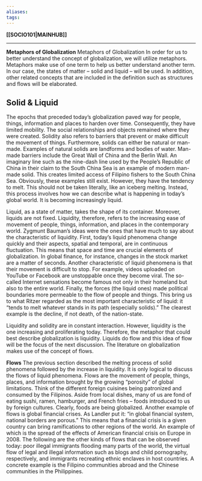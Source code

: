 ```yaml
---
aliases:
tags:
---
```

**[[SOCIO101|MAINHUB]]**

---
**Metaphors of Globalization**
Metaphors of Globalization In order for us to better understand the concept of globalization, we will utilize metaphors. Metaphors make use of one term to help us better understand another term. In our case, the states of matter – solid and liquid – will be used. In addition, other related concepts that are included in the definition such as structures and flows will be elaborated.

## Solid & Liquid
The epochs that preceded today’s globalization paved way for people, things, information and places to harden over time. Consequently, they have limited mobility. The social relationships and objects remained where they were created. Solidity also refers to barriers that prevent or make difficult the movement of things. Furthermore, solids can either be natural or man-made. Examples of natural solids are landforms and bodies of water. Man-made barriers include the Great Wall of China and the Berlin Wall. An imaginary line such as the nine-dash line used by the People’s Republic of China in their claim to the South China Sea is an example of modern man-made solid. This creates limited access of Filipino fishers to the South China Sea. Obviously, these examples still exist. However, they have the tendency to melt. This should not be taken literally, like an iceberg melting. Instead, this process involves how we can describe what is happening in today’s global world. It is becoming increasingly liquid.

Liquid, as a state of matter, takes the shape of its container. Moreover, liquids are not fixed. Liquidity, therefore, refers to the increasing ease of movement of people, things, information, and places in the contemporary world. Zygmunt Bauman’s ideas were the ones that have much to say about the characteristic of liquidity. First, today’s liquid phenomena change quickly and their aspects, spatial and temporal, are in continuous fluctuation. This means that space and time are crucial elements of globalization. In global finance, for instance, changes in the stock market are a matter of seconds. Another characteristic of liquid phenomena is that their movement is difficult to stop. For example, videos uploaded on YouTube or Facebook are unstoppable once they become viral. The so-called Internet sensations become famous not only in their homeland but also to the entire world. Finally, the forces (the liquid ones) made political boundaries more permeable to the flow of people and things. This bring us to what Ritzer regarded as the most important characteristic of liquid: it “tends to melt whatever stands in its path (especially solids).” The clearest example is the decline, if not death, of the nation-state.

Liquidity and solidity are in constant interaction. However, liquidity is the one increasing and proliferating today. Therefore, the metaphor that could best describe globalization is liquidity. Liquids do flow and this idea of flow will be the focus of the next discussion. The literature on globalization makes use of the concept of flows.

**Flows**
The previous section described the melting process of solid phenomena followed by the increase in liquidity. It is only logical to discuss the flows of liquid phenomena. Flows are the movement of people, things, places, and information brought by the growing “porosity” of global limitations. Think of the different foreign cuisines being patronized and consumed by the Filipinos. Aside from local dishes, many of us are fond of eating sushi, ramen, hamburger, and French fries – foods introduced to us by foreign cultures. Clearly, foods are being globalized. Another example of flows is global financial crises. As Landler put it: “in global financial system, national borders are porous.” This means that a financial crisis is a given country can bring ramifications to other regions of the world. An example of which is the spread of the effects of American financial crisis on Europe in 2008. The following are the other kinds of flows that can be observed today: poor illegal immigrants flooding many parts of the world, the virtual flow of legal and illegal information such as blogs and child pornography, respectively, and immigrants recreating ethnic enclaves in host countries. A concrete example is the Filipino communities abroad and the Chinese communities in the Philippines.